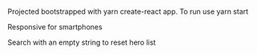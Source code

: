 Projected bootstrapped with yarn create-react app.
To run use yarn start

Responsive for smartphones

Search with an empty string to reset hero list